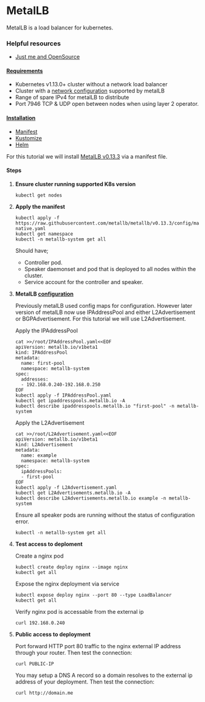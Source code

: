 # MetalLB
MetalLB is a load balancer for kubernetes.

### Helpful resources
- [Just me and OpenSource](https://github.com/justmeandopensource/kubernetes)

#### [Requirements](https://metallb.universe.tf/#requirements)
- Kubernetes v1.13.0+ cluster without a network load balancer
- Cluster with a [network configuration](https://metallb.universe.tf/installation/network-addons/) supported by metalLB
- Range of spare IPv4 for metalLB to distribute
- Port 7946 TCP & UDP open between nodes when using layer 2 operator.

#### [Installation](https://metallb.universe.tf/installation/)
- [Manifest](https://metallb.universe.tf/installation/#installation-by-manifest)
- [Kustomize](https://metallb.universe.tf/installation/#installation-with-kustomize)
- [Helm](https://metallb.universe.tf/installation/#installation-with-helm)

For this tutorial we will install [MetalLB v0.13.3](https://metallb.universe.tf/release-notes/#version-0-13-3) via a manifest file.

#### Steps

1. **Ensure cluster running supported K8s version**

    ```
    kubectl get nodes
    ```

2. **Apply the manifest**

    ```
    kubectl apply -f https://raw.githubusercontent.com/metallb/metallb/v0.13.3/config/manifests/metallb-native.yaml
    kubectl get namespace
    kubectl -n metallb-system get all
    ```
    Should have;
    - Controller pod.
    - Speaker daemonset and pod that is deployed to all nodes within the cluster.
    - Service account for the controller and speaker.

3. **MetalLB [configuration](https://metallb.universe.tf/configuration/)**

    Previously metalLB used config maps for configuration. However later version of metalLB now use IPAddressPool and either L2Advertisement or BGPAdvertisement. For this tutorial we will use L2Advertisement.

    Apply the IPAddressPool
    ```
    cat >>/root/IPAddressPool.yaml<<EOF
    apiVersion: metallb.io/v1beta1
    kind: IPAddressPool
    metadata:
      name: first-pool
      namespace: metallb-system
    spec:
      addresses:
      - 192.168.0.240-192.168.0.250
    EOF
    kubectl apply -f IPAddressPool.yaml
    kubectl get ipaddresspools.metallb.io -A
    kubectl describe ipaddresspools.metallb.io "first-pool" -n metallb-system
    ```

    Apply the L2Advertisement
    ```
    cat >>/root/L2Advertisement.yaml<<EOF
    apiVersion: metallb.io/v1beta1
    kind: L2Advertisement
    metadata:
      name: example
      namespace: metallb-system
    spec:
      ipAddressPools:
      - first-pool
    EOF
    kubectl apply -f L2Advertisement.yaml
    kubectl get L2Advertisements.metallb.io -A
    kubectl describe L2Advertisements.metallb.io example -n metallb-system
    ```

    Ensure all speaker pods are running without the status of configuration error.
    ```
    kubectl -n metallb-system get all
    ```

4. **Test access to deploment**

    Create a nginx pod
    ```
    kubectl create deploy nginx --image nginx
    kubectl get all
    ```
    Expose the nginx deployment via service
    ```
    kubectl expose deploy nginx --port 80 --type LoadBalancer
    kubectl get all
    ```
    Verify nginx pod is accessable from the external ip
    ```
    curl 192.168.0.240

5. **Public access to deployment**

    Port forward HTTP port 80 traffic to the nginx external IP address through your router. Then test the connection:
    ```
    curl PUBLIC-IP
    ```
    You may setup a DNS A record so a domain resolves to the external ip address of your deployment. Then test the connection:
    ```
    curl http://domain.me
    ```
